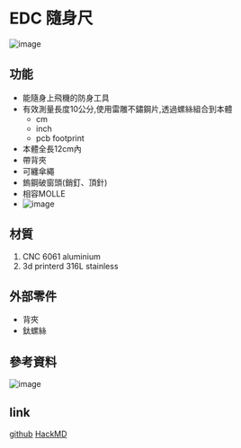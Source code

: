 # EDC 隨身尺
![image](https://github.com/user-attachments/assets/527f5455-db5b-43e7-a5f2-645480e8a1a4)
## 功能
- 能隨身上飛機的防身工具
- 有效測量長度10公分,使用雷雕不鏽鋼片,透過螺絲組合到本體
    - cm
    - inch
    - pcb footprint
- 本體全長12cm內
- 帶背夾
- 可纏傘繩
- 鎢鋼破窗頭(銷釘、頂針)
- 相容MOLLE
- ![image](https://github.com/user-attachments/assets/ed0f40c6-8fc0-4d86-92d3-4a3ec1dd19c1)


## 材質
1. CNC 6061 aluminium
2. 3d printerd 316L stainless
## 外部零件
- 背夾
- 鈦螺絲
## 參考資料
![image](https://github.com/user-attachments/assets/e4e32e5f-a8e6-41d9-8bf0-9b8e547e3ddb)

## link
[github](https://github.com/chenlotung/EDC-AirplaneSafety-ruler/tree/main)
[HackMD](https://hackmd.io/@chenlotung/rJMz9yRKJx)
